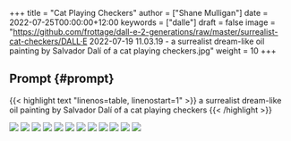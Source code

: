 +++
title = "Cat Playing Checkers"
author = ["Shane Mulligan"]
date = 2022-07-25T00:00:00+12:00
keywords = ["dalle"]
draft = false
image = "https://github.com/frottage/dall-e-2-generations/raw/master/surrealist-cat-checkers/DALL·E 2022-07-19 11.03.19 - a surrealist dream-like oil painting by Salvador Dalí of a cat playing checkers.jpg"
weight = 10
+++

## Prompt {#prompt}

{{< highlight text "linenos=table, linenostart=1" >}}
a surrealist dream-like oil painting by Salvador Dalí of a cat playing checkers
{{< /highlight >}}

![](https://github.com/frottage/dall-e-2-generations/raw/master/surrealist-cat-checkers/DALL%C2%B7E%202022-07-19%2011.03.19%20-%20a%20surrealist%20dream-like%20oil%20painting%20by%20Salvador%20Dal%C3%AD%20of%20a%20cat%20playing%20checkers.jpg)
![](https://github.com/frottage/dall-e-2-generations/raw/master/surrealist-cat-checkers/DALL%C2%B7E%202022-07-19%2011.03.26%20-%20a%20surrealist%20dream-like%20oil%20painting%20by%20Salvador%20Dal%C3%AD%20of%20a%20cat%20playing%20checkers.jpg)
![](https://github.com/frottage/dall-e-2-generations/raw/master/surrealist-cat-checkers/DALL%C2%B7E%202022-07-19%2011.03.29%20-%20a%20surrealist%20dream-like%20oil%20painting%20by%20Salvador%20Dal%C3%AD%20of%20a%20cat%20playing%20checkers.jpg)
![](https://github.com/frottage/dall-e-2-generations/raw/master/surrealist-cat-checkers/DALL%C2%B7E%202022-07-19%2011.03.35%20-%20a%20surrealist%20dream-like%20oil%20painting%20by%20Salvador%20Dal%C3%AD%20of%20a%20cat%20playing%20checkers.jpg)
![](https://github.com/frottage/dall-e-2-generations/raw/master/surrealist-cat-checkers/DALL%C2%B7E%202022-07-19%2011.04.04%20-%20a%20surrealist%20dream-like%20oil%20painting%20by%20Salvador%20Dal%C3%AD%20of%20a%20cat%20playing%20checkers.jpg)
![](https://github.com/frottage/dall-e-2-generations/raw/master/surrealist-cat-checkers/DALL%C2%B7E%202022-07-19%2011.04.07%20-%20a%20surrealist%20dream-like%20oil%20painting%20by%20Salvador%20Dal%C3%AD%20of%20a%20cat%20playing%20checkers.jpg)
![](https://github.com/frottage/dall-e-2-generations/raw/master/surrealist-cat-checkers/DALL%C2%B7E%202022-07-19%2011.04.10%20-%20a%20surrealist%20dream-like%20oil%20painting%20by%20Salvador%20Dal%C3%AD%20of%20a%20cat%20playing%20checkers.jpg)
![](https://github.com/frottage/dall-e-2-generations/raw/master/surrealist-cat-checkers/DALL%C2%B7E%202022-07-19%2011.04.13%20-%20a%20surrealist%20dream-like%20oil%20painting%20by%20Salvador%20Dal%C3%AD%20of%20a%20cat%20playing%20checkers.jpg)
![](https://github.com/frottage/dall-e-2-generations/raw/master/surrealist-cat-checkers/DALL%C2%B7E%202022-07-19%2011.04.33%20-%20a%20surrealist%20dream-like%20oil%20painting%20by%20Salvador%20Dal%C3%AD%20of%20a%20cat%20playing%20checkers.jpg)
![](https://github.com/frottage/dall-e-2-generations/raw/master/surrealist-cat-checkers/DALL%C2%B7E%202022-07-19%2011.04.35%20-%20a%20surrealist%20dream-like%20oil%20painting%20by%20Salvador%20Dal%C3%AD%20of%20a%20cat%20playing%20checkers.jpg)
![](https://github.com/frottage/dall-e-2-generations/raw/master/surrealist-cat-checkers/DALL%C2%B7E%202022-07-19%2011.04.38%20-%20a%20surrealist%20dream-like%20oil%20painting%20by%20Salvador%20Dal%C3%AD%20of%20a%20cat%20playing%20checkers.jpg)
![](https://github.com/frottage/dall-e-2-generations/raw/master/surrealist-cat-checkers/DALL%C2%B7E%202022-07-19%2011.04.42%20-%20a%20surrealist%20dream-like%20oil%20painting%20by%20Salvador%20Dal%C3%AD%20of%20a%20cat%20playing%20checkers.jpg)